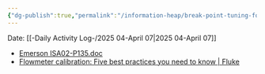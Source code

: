 ```yaml
---
{"dg-publish":true,"permalink":"/information-heap/break-point-tuning-for-flow-meter-tuning/","noteIcon":"","created":"2025-07-07T14:23:44.704-05:00"}
---
```


Date: [[-Daily Activity Log-/2025 04-April 07\|2025 04-April 07]]

- [Emerson ISA02-P135.doc](https://www.emerson.com/documents/automation/white-paper-reducing-process-variablity-by-using-faster-responding-flowmeters-in-flow-control-rosemount-en-77344.pdf)
- [Flowmeter calibration: Five best practices you need to know | Fluke](https://www.fluke.com/no-no/finn-ut-mer/blogg/trykkalibrering/flowmeter-calibration-five-best-practices-you-need-know)